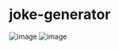 # joke-generator
![image](https://github.com/Sardar-Sadiq/joke-generator/assets/119177243/36d76286-a888-40a2-83e3-ca5edc802710)
![image](https://github.com/Sardar-Sadiq/joke-generator/assets/119177243/600c97a8-4216-43e9-a0e8-d9c6aa3588c5)
